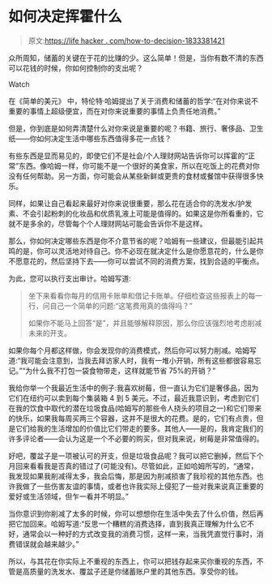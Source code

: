 # 如何决定挥霍什么

> 原文:[https://life hacker . com/how-to-decision-1833381421](https://lifehacker.com/how-to-decide-what-to-splurge-on-1833381421)

众所周知，储蓄的关键在于花的比赚的少。这么简单！但是，当你有数不清的东西可以花钱的时候，你如何控制你的支出呢？

Watch

在《简单的美元》 中，特伦特·哈姆提出了关于消费和储蓄的哲学:“在对你来说不重要的事情上超级便宜，而在对你来说重要的事情上负责任地消费。”

但是，你到底是如何弄清楚什么对你来说是重要的呢？书籍、旅行、奢侈品、卫生纸——你如何决定生活中哪些东西值得多花一点钱？

有些东西是显而易见的，即使它们不是社会/个人理财网站告诉你可以挥霍的“正常”东西。像哈姆一样，你可能不是一个很好的美食家，所以在吃饭上的花费对你没有任何帮助。另一方面，你可能会从某些新鲜或更贵的食材或餐馆中获得很多快乐。

同样，如果让自己看起来最好对你来说很重要，那么花在适合你的洗发水/护发素、不会引起粉刺的化妆品和优质乳液上可能是值得的。如果这是你所看重的，它就不是多余的，尽管每个个人理财网站可能会告诉你不是这样。

那么，你如何决定哪些东西是你不介意节省的呢？哈姆有一些建议，但最能引起共鸣的是，你可以灵活地对待自己。你不必现在就决定什么是你愿意花的，什么是你不愿意花的，然后坚持下去——你可以尝试不同的消费方案，找到合适的平衡点。

为此，您可以执行支出审计。哈姆写道:

> 坐下来看看你每月的信用卡账单和借记卡账单。仔细检查这些报表上的每一行，问自己一个简单的问题:“这笔费用真的值得吗？”
> 
> 如果你不能马上回答“是”，并且能够解释原因，那么你应该强烈地考虑削减未来的开支。

如果你每个月都这样做，你会发现你的消费模式，然后你可以努力削减。哈姆写道:“我可能会注意到，当我去拜访家人时，我有一堆小开销，所有这些都很容易忘记。”“为什么我不打包一袋食物带走，这样就能节省 75%的开销？”

我给你举一个我最近生活中的例子:我喜欢树莓，但一直认为它们是奢侈品，因为它们在纽约可以卖到每个集装箱 4 到 5 美元。不过，最近我意识到，考虑到它们在我的饮食中取代的潜在垃圾食品(哈姆写的那些令人挠头的项目之一)和它们带来的快乐，如果我每周买两三个容器，这并不是很大的花费。是的，它们有点贵，但是它们给我的生活增加的价值比它们带走的要多。其他人——是的，我肯定我们的许多评论者——会认为这是一个不必要的购买，但对我来说，树莓是非常值得的。

好吧，覆盆子是一项被认可的开支，但是垃圾食品呢？我可以把它删掉，然后下个月回来看看我是否真的错过了(可能没有)。尽管如此，正如哈姆所写的，“通常，我发现如果我削减得太多，我会后悔，那是因为削减损害了我珍视的其他东西。也许我做了一些伤害友谊的事情，或者也许我实际上侵犯了一些对我来说真正重要的爱好或生活领域，但乍一看并不明显。”

当你意识到你削减了太多的时候，你可以想想你在生活中失去了什么价值，然后再把它加回来。哈姆写道:“反思一个糟糕的消费选择，直到我真正理解为什么它不好，通常会以一种好的方式改变我的消费习惯，这样一来，当我凭直觉行事时，消费错误就会越来越少。”

所以，与其花在你实际上不重视的东西上，你可以把钱存起来买你重视的东西，不管是高质量的洗发水、覆盆子还是你储蓄账户里的其他东西。享受你的钱。